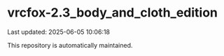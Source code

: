 # vrcfox-2.3_body_and_cloth_edition

Last updated: 2025-06-05 10:06:18

This repository is automatically maintained.
